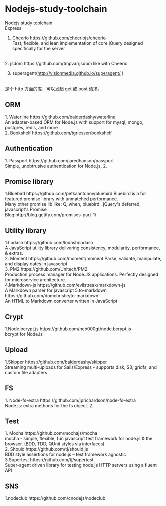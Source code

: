 # Nodejs-study-toolchain
Nodejs study toolchain
<br>
Express 

1. Cheerio https://github.com/cheeriojs/cheerio <br>
  Fast, flexible, and lean implementation of core jQuery designed specifically for the server
<br>
2. jsdom https://github.com/tmpvar/jsdom
  like with Cheerio

3. superagent(http://visionmedia.github.io/superagent/ ) 
<br>
是个 http 方面的库，可以发起 get 或 post 请求。

<h2> ORM </h2>
1. Waterline https://github.com/balderdashy/waterline <br>
  An adapter-based ORM for Node.js with support for mysql, mongo, postgres, redis, and more <br>
2. Bookshelf https://github.com/tgriesser/bookshelf


<h2> Authentication </h2>
<span></span>
1. Passport https://github.com/jaredhanson/passport <br>
Simple, unobtrusive authentication for Node.js.
2. 

<h2>
Promise library
</h2>
1.Bluebird https://github.com/petkaantonov/bluebird
Bluebird is a full featured promise library with unmatched performance.<br>
Many other promise lib like:
Q, when, bluebird , jQuery's deferred, javascript's Promise
<br>
Blog:http://blog.getify.com/promises-part-1/

<h2>Utility library</h2>
1.Lodash  https://github.com/lodash/lodash <br>
A JavaScript utility library delivering consistency, modularity, performance, & extras.
<br>
2. Moment https://github.com/moment/moment
Parse, validate, manipulate, and display dates in javascript.
<br>
3. PM2 https://github.com/Unitech/PM2 <br>
Production process manager for Node.JS applications. Perfectly designed for microservice architecture.
<br>
4.Markdown-js https://github.com/evilstreak/markdown-js
<br>
A Markdown parser for javascript
5.to-markdown https://github.com/domchristie/to-markdown 
<br>
An HTML to Markdown converter written in JavaScript


<h2>Crypt</h2>
1.Node.bcrypt.js https://github.com/ncb000gt/node.bcrypt.js <br>
bcrypt for NodeJs

<h2>Upload</h2>
1.Skipper https://github.com/balderdashy/skipper <br>
Streaming multi-uploads for Sails/Express - supports disk, S3, gridfs, and custom file adapters

<h2>FS</h2>
1. Node-fs-extra https://github.com/jprichardson/node-fs-extra
<br>
Node.js: extra methods for the fs object.
2. 

<h2>Test</h2>
1. Mocha https://github.com/mochajs/mocha <br>
mocha - simple, flexible, fun javascript test framework for node.js & the browser. (BDD, TDD, QUnit styles via interfaces) 
<br>
2. Should https://github.com/tj/should.js <br>
BDD style assertions for node.js – test framework agnostic
<br>
3.Supertest https://github.com/tj/supertest <br>
Super-agent driven library for testing node.js HTTP servers using a fluent API

<h2>SNS</h2>
1.nodeclub https://github.com/cnodejs/nodeclub


